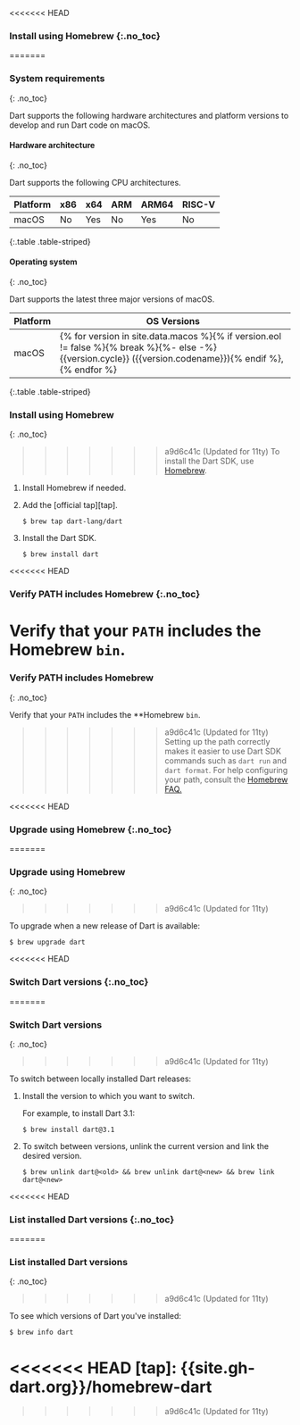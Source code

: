 
<<<<<<< HEAD
### Install using Homebrew  {:.no_toc}

=======
### System requirements
{: .no_toc}

Dart supports the following hardware architectures and platform versions
to develop and run Dart code on macOS.

#### Hardware architecture
{: .no_toc}

Dart supports the following CPU architectures.

| Platform | x86 | x64 | ARM | ARM64 | RISC-V |
|----------|-----|-----|-----|-------|--------|
| macOS    | No  | Yes | No  | Yes   | No     |
{:.table .table-striped}

#### Operating system
{: .no_toc}

Dart supports the latest three major versions of macOS.

| Platform | OS Versions                              |
|----------|------------------------------------------|
| macOS    | {% for version in site.data.macos %}{% if version.eol != false %}{% break %}{%- else -%}{{version.cycle}} ({{version.codename}}){% endif %}, {% endfor %} |
{:.table .table-striped}

### Install using Homebrew
{: .no_toc}

>>>>>>> a9d6c41c (Updated for 11ty)
To install the Dart SDK, use [Homebrew][].

1. Install Homebrew if needed.

1. Add the [official tap][tap].

   ```console
   $ brew tap dart-lang/dart
   ```

1. Install the Dart SDK.

   ```console
   $ brew install dart
   ```

<<<<<<< HEAD
### Verify PATH includes Homebrew  {:.no_toc}

Verify that your `PATH` includes the **Homebrew `bin`**.
=======

### Verify PATH includes Homebrew
{: .no_toc}

Verify that your `PATH` includes the **Homebrew `bin`.
>>>>>>> a9d6c41c (Updated for 11ty)
Setting up the path correctly makes it easier to use Dart SDK commands
such as `dart run` and `dart format`.
For help configuring your path,
consult the [Homebrew FAQ.](https://docs.brew.sh/FAQ)

<<<<<<< HEAD
### Upgrade using Homebrew  {:.no_toc}
=======
### Upgrade using Homebrew
{: .no_toc}
>>>>>>> a9d6c41c (Updated for 11ty)

To upgrade when a new release of Dart is available:

```console
$ brew upgrade dart
```

<<<<<<< HEAD
### Switch Dart versions  {:.no_toc}
=======
### Switch Dart versions
{: .no_toc}
>>>>>>> a9d6c41c (Updated for 11ty)

To switch between locally installed Dart releases:

1. Install the version to which you want to switch.

   For example, to install Dart 3.1:

   ```console
   $ brew install dart@3.1
   ```

1. To switch between versions,
   unlink the current version and link the desired version.

   ```console
   $ brew unlink dart@<old> && brew unlink dart@<new> && brew link dart@<new>
   ```

<<<<<<< HEAD
### List installed Dart versions  {:.no_toc}
=======
### List installed Dart versions
{: .no_toc}
>>>>>>> a9d6c41c (Updated for 11ty)

To see which versions of Dart you've installed:

```console
$ brew info dart
```

[Homebrew]: https://brew.sh
<<<<<<< HEAD
[tap]: {{site.gh-dart.org}}/homebrew-dart
=======
>>>>>>> a9d6c41c (Updated for 11ty)
